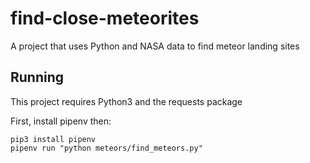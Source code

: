 # find-close-meteorites
A project that uses Python and NASA data to find meteor landing sites

## Running
This project requires Python3 and the requests package

First, install pipenv then:

```
pip3 install pipenv
pipenv run "python meteors/find_meteors.py"
```

